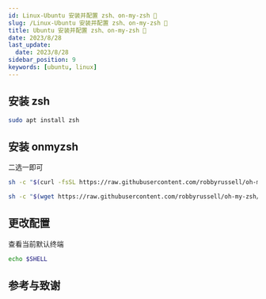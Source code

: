 ```yaml
---
id: Linux-Ubuntu 安装并配置 zsh、on-my-zsh 🚧️
slug: /Linux-Ubuntu 安装并配置 zsh、on-my-zsh 🚧️
title: Ubuntu 安装并配置 zsh、on-my-zsh 🚧️
date: 2023/8/28
last_update: 
  date: 2023/8/28
sidebar_position: 9
keywords: [ubuntu, linux] 
---
```


## 安装 zsh

```bash
sudo apt install zsh
```

## 安装 onmyzsh

二选一即可

```bash
sh -c "$(curl -fsSL https://raw.githubusercontent.com/robbyrussell/oh-my-zsh/master/tools/install.sh)"
```

```bash
sh -c "$(wget https://raw.githubusercontent.com/robbyrussell/oh-my-zsh/master/tools/install.sh -O -)"
```

## 更改配置

查看当前默认终端

```bash
echo $SHELL
```

## 参考与致谢
